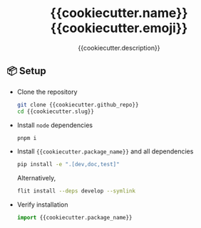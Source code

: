 <h1 align="center" style="border-bottom: none">
{{cookiecutter.name}} {{cookiecutter.emoji}}
</h1>
<p align="center">{{cookiecutter.description}}</p>

## 📦 Setup

- Clone the repository

  ```bash
  git clone {{cookiecutter.github_repo}}
  cd {{cookiecutter.slug}}
  ```

- Install `node` dependencies

  ```bash
  pnpm i
  ```

- Install `{{cookiecutter.package_name}}` and all dependencies

  ```bash
  pip install -e ".[dev,doc,test]"
  ```

  Alternatively,

  ```bash
  flit install --deps develop --symlink
  ```

- Verify installation

  ```python
  import {{cookiecutter.package_name}}
  ```
